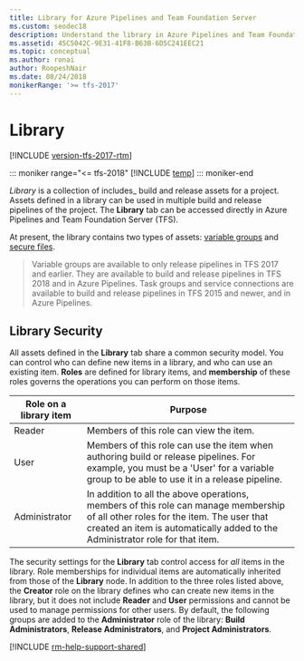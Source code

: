 ```yaml
---
title: Library for Azure Pipelines and Team Foundation Server
ms.custom: seodec18
description: Understand the library in Azure Pipelines and Team Foundation Server (TFS)
ms.assetid: 45C5042C-9E31-41F8-B63B-6D5C241EEC21
ms.topic: conceptual
ms.author: ronai
author: RoopeshNair
ms.date: 08/24/2018
monikerRange: '>= tfs-2017'
---
```


# Library

[!INCLUDE [version-tfs-2017-rtm](../includes/version-tfs-2017-rtm.md)]

::: moniker range="<= tfs-2018"
[!INCLUDE [temp](../includes/concept-rename-note.md)]
::: moniker-end

_Library_ is a collection of includes\_ build and release assets for a project.
Assets defined in a library can be used in multiple build and release pipelines of the project.
The **Library** tab can be accessed directly in Azure Pipelines and Team Foundation Server (TFS).

At present, the library contains two types of assets: [variable groups](variable-groups.md) and [secure files](secure-files.md).

> Variable groups are available to only release pipelines in TFS 2017 and earlier. They are available to build and release pipelines in TFS 2018 and in Azure Pipelines.
> Task groups and service connections are available to build and release pipelines in TFS 2015 and newer, and in Azure Pipelines.

<h2 id="security">Library Security</h2>

All assets defined in the **Library** tab share a common security model. You can control who can define new items in a library,
and who can use an existing item. **Roles** are defined for library items, and **membership** of these roles governs the
operations you can perform on those items.

| Role on a library item | Purpose                                                                                                                                                                                                            |
| ---------------------- | ------------------------------------------------------------------------------------------------------------------------------------------------------------------------------------------------------------------ |
| Reader                 | Members of this role can view the item.                                                                                                                                                                            |
| User                   | Members of this role can use the item when authoring build or release pipelines. For example, you must be a 'User' for a variable group to be able to use it in a release pipeline.                                |
| Administrator          | In addition to all the above operations, members of this role can manage membership of all other roles for the item. The user that created an item is automatically added to the Administrator role for that item. |

The security settings for the **Library** tab control access for _all_ items in the library. Role memberships for individual items are automatically inherited from those of the **Library** node.
In addition to the three roles listed above, the **Creator** role on the library defines who can create new items in the library, but it does not include **Reader** and **User** permissions and cannot be used to manage permissions for other users.
By default, the following groups are added to the **Administrator** role of the library: **Build Administrators**, **Release Administrators**, and **Project Administrators**.

[!INCLUDE [rm-help-support-shared](../includes/rm-help-support-shared.md)]
